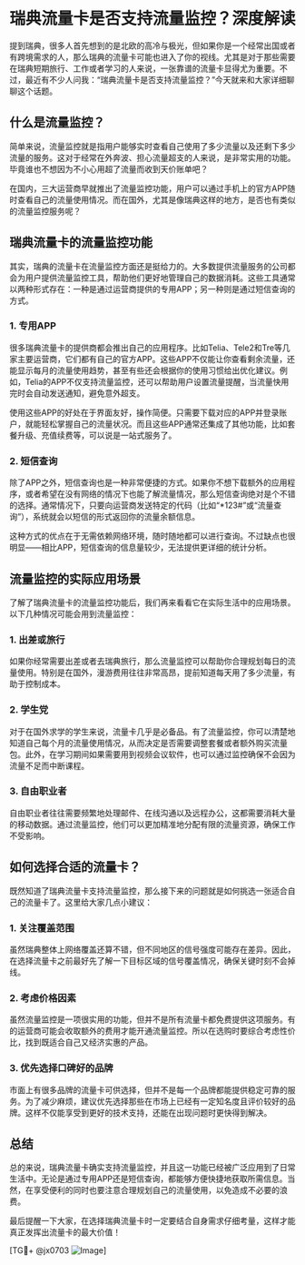 # 瑞典流量卡是否支持流量监控？深度解读

提到瑞典，很多人首先想到的是北欧的高冷与极光，但如果你是一个经常出国或者有跨境需求的人，那么瑞典的流量卡可能也进入了你的视线。尤其是对于那些需要在瑞典短期旅行、工作或者学习的人来说，一张靠谱的流量卡显得尤为重要。不过，最近有不少人问我：“瑞典流量卡是否支持流量监控？”今天就来和大家详细聊聊这个话题。

## 什么是流量监控？

简单来说，流量监控就是指用户能够实时查看自己使用了多少流量以及还剩下多少流量的服务。这对于经常在外奔波、担心流量超支的人来说，是非常实用的功能。毕竟谁也不想因为不小心用超了流量而收到天价账单吧？

在国内，三大运营商早就推出了流量监控功能，用户可以通过手机上的官方APP随时查看自己的流量使用情况。而在国外，尤其是像瑞典这样的地方，是否也有类似的流量监控服务呢？

## 瑞典流量卡的流量监控功能

其实，瑞典的流量卡在流量监控方面还是挺给力的。大多数提供流量服务的公司都会为用户提供流量监控工具，帮助他们更好地管理自己的数据消耗。这些工具通常以两种形式存在：一种是通过运营商提供的专用APP；另一种则是通过短信查询的方式。

### 1. 专用APP

很多瑞典流量卡的提供商都会推出自己的应用程序。比如Telia、Tele2和Tre等几家主要运营商，它们都有自己的官方APP。这些APP不仅能让你查看剩余流量，还能显示每月的流量使用趋势，甚至有些还会根据你的使用习惯给出优化建议。例如，Telia的APP不仅支持流量监控，还可以帮助用户设置流量提醒，当流量快用完时会自动发送通知，避免意外超支。

使用这些APP的好处在于界面友好，操作简便。只需要下载对应的APP并登录账户，就能轻松掌握自己的流量状况。而且这些APP通常还集成了其他功能，比如套餐升级、充值续费等，可以说是一站式服务了。

### 2. 短信查询

除了APP之外，短信查询也是一种非常便捷的方式。如果你不想下载额外的应用程序，或者希望在没有网络的情况下也能了解流量情况，那么短信查询绝对是个不错的选择。通常情况下，只要向运营商发送特定的代码（比如“*123#”或“流量查询”），系统就会以短信的形式返回你的流量余额信息。

这种方式的优点在于无需依赖网络环境，随时随地都可以进行查询。不过缺点也很明显——相比APP，短信查询的信息量较少，无法提供更详细的统计分析。

## 流量监控的实际应用场景

了解了瑞典流量卡的流量监控功能后，我们再来看看它在实际生活中的应用场景。以下几种情况可能会用到流量监控：

### 1. 出差或旅行

如果你经常需要出差或者去瑞典旅行，那么流量监控可以帮助你合理规划每日的流量使用。特别是在国外，漫游费用往往非常高昂，提前知道每天用了多少流量，有助于控制成本。

### 2. 学生党

对于在国外求学的学生来说，流量卡几乎是必备品。有了流量监控，你可以清楚地知道自己每个月的流量使用情况，从而决定是否需要调整套餐或者额外购买流量包。此外，在学习期间如果需要用到视频会议软件，也可以通过监控确保不会因为流量不足而中断课程。

### 3. 自由职业者

自由职业者往往需要频繁地处理邮件、在线沟通以及远程办公，这都需要消耗大量的移动数据。通过流量监控，他们可以更加精准地分配有限的流量资源，确保工作不受影响。

## 如何选择合适的流量卡？

既然知道了瑞典流量卡支持流量监控，那么接下来的问题就是如何挑选一张适合自己的流量卡了。这里给大家几点小建议：

### 1. 关注覆盖范围

虽然瑞典整体上网络覆盖还算不错，但不同地区的信号强度可能存在差异。因此，在选择流量卡之前最好先了解一下目标区域的信号覆盖情况，确保关键时刻不会掉线。

### 2. 考虑价格因素

虽然流量监控是一项很实用的功能，但并不是所有流量卡都免费提供这项服务。有的运营商可能会收取额外的费用才能开通流量监控。所以在选购时要综合考虑性价比，找到既适合自己又经济实惠的产品。

### 3. 优先选择口碑好的品牌

市面上有很多品牌的流量卡可供选择，但并不是每一个品牌都能提供稳定可靠的服务。为了减少麻烦，建议优先选择那些在市场上已经有一定知名度且评价较好的品牌。这样不仅能享受到更好的技术支持，还能在出现问题时更快得到解决。

## 总结

总的来说，瑞典流量卡确实支持流量监控，并且这一功能已经被广泛应用到了日常生活中。无论是通过专用APP还是短信查询，都能够方便快捷地获取所需信息。当然，在享受便利的同时也要注意合理规划自己的流量使用，以免造成不必要的浪费。

最后提醒一下大家，在选择瑞典流量卡时一定要结合自身需求仔细考量，这样才能真正发挥出流量卡的最大价值！

[TG💪+ @jx0703 ![Image](https://github.com/user-attachments/assets/dbca1d08-cadb-493c-b0ec-ad6f7a83f270)]
